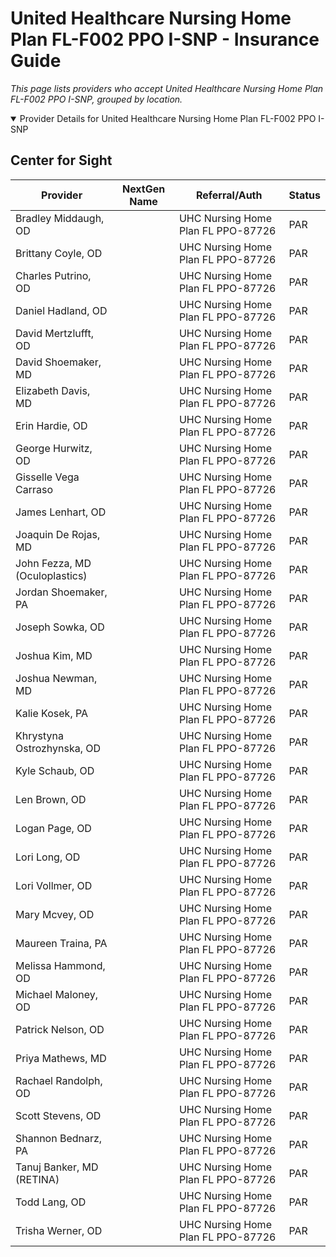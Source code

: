 # United Healthcare Nursing Home Plan FL-F002 PPO I-SNP - Insurance Guide

*This page lists providers who accept United Healthcare Nursing Home Plan FL-F002 PPO I-SNP, grouped by location.*

<details open><summary>Provider Details for United Healthcare Nursing Home Plan FL-F002 PPO I-SNP</summary>

## Center for Sight

| Provider | NextGen Name | Referral/Auth | Status |
|----------|-------------|--------------|--------|
| Bradley Middaugh, OD |  | UHC Nursing Home Plan FL PPO-87726 | PAR |
| Brittany Coyle, OD |  | UHC Nursing Home Plan FL PPO-87726 | PAR |
| Charles Putrino, OD |  | UHC Nursing Home Plan FL PPO-87726 | PAR |
| Daniel Hadland, OD |  | UHC Nursing Home Plan FL PPO-87726 | PAR |
| David Mertzlufft, OD |  | UHC Nursing Home Plan FL PPO-87726 | PAR |
| David Shoemaker, MD |  | UHC Nursing Home Plan FL PPO-87726 | PAR |
| Elizabeth Davis, MD |  | UHC Nursing Home Plan FL PPO-87726 | PAR |
| Erin Hardie, OD |  | UHC Nursing Home Plan FL PPO-87726 | PAR |
| George Hurwitz, OD |  | UHC Nursing Home Plan FL PPO-87726 | PAR |
| Gisselle Vega Carraso |  | UHC Nursing Home Plan FL PPO-87726 | PAR |
| James Lenhart, OD |  | UHC Nursing Home Plan FL PPO-87726 | PAR |
| Joaquin De Rojas, MD |  | UHC Nursing Home Plan FL PPO-87726 | PAR |
| John Fezza, MD (Oculoplastics) |  | UHC Nursing Home Plan FL PPO-87726 | PAR |
| Jordan Shoemaker, PA |  | UHC Nursing Home Plan FL PPO-87726 | PAR |
| Joseph Sowka, OD |  | UHC Nursing Home Plan FL PPO-87726 | PAR |
| Joshua Kim, MD |  | UHC Nursing Home Plan FL PPO-87726 | PAR |
| Joshua Newman, MD |  | UHC Nursing Home Plan FL PPO-87726 | PAR |
| Kalie Kosek, PA |  | UHC Nursing Home Plan FL PPO-87726 | PAR |
| Khrystyna Ostrozhynska, OD |  | UHC Nursing Home Plan FL PPO-87726 | PAR |
| Kyle Schaub, OD |  | UHC Nursing Home Plan FL PPO-87726 | PAR |
| Len Brown, OD |  | UHC Nursing Home Plan FL PPO-87726 | PAR |
| Logan Page, OD |  | UHC Nursing Home Plan FL PPO-87726 | PAR |
| Lori Long, OD |  | UHC Nursing Home Plan FL PPO-87726 | PAR |
| Lori Vollmer, OD |  | UHC Nursing Home Plan FL PPO-87726 | PAR |
| Mary Mcvey, OD |  | UHC Nursing Home Plan FL PPO-87726 | PAR |
| Maureen Traina, PA |  | UHC Nursing Home Plan FL PPO-87726 | PAR |
| Melissa Hammond, OD |  | UHC Nursing Home Plan FL PPO-87726 | PAR |
| Michael Maloney, OD |  | UHC Nursing Home Plan FL PPO-87726 | PAR |
| Patrick Nelson, OD |  | UHC Nursing Home Plan FL PPO-87726 | PAR |
| Priya Mathews, MD |  | UHC Nursing Home Plan FL PPO-87726 | PAR |
| Rachael Randolph, OD |  | UHC Nursing Home Plan FL PPO-87726 | PAR |
| Scott Stevens, OD |  | UHC Nursing Home Plan FL PPO-87726 | PAR |
| Shannon Bednarz, PA |  | UHC Nursing Home Plan FL PPO-87726 | PAR |
| Tanuj Banker, MD (RETINA) |  | UHC Nursing Home Plan FL PPO-87726 | PAR |
| Todd Lang, OD |  | UHC Nursing Home Plan FL PPO-87726 | PAR |
| Trisha Werner, OD |  | UHC Nursing Home Plan FL PPO-87726 | PAR |

</details>

